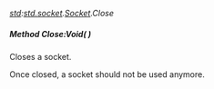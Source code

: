 _[std](../../modules/std/std-module.md):[std.socket](../../modules/std/std-socket.md).[Socket](../../modules/std/std-socket-socket.md).Close_
##### Method Close:Void(  )
Closes a socket.

Once closed, a socket should not be used anymore.
